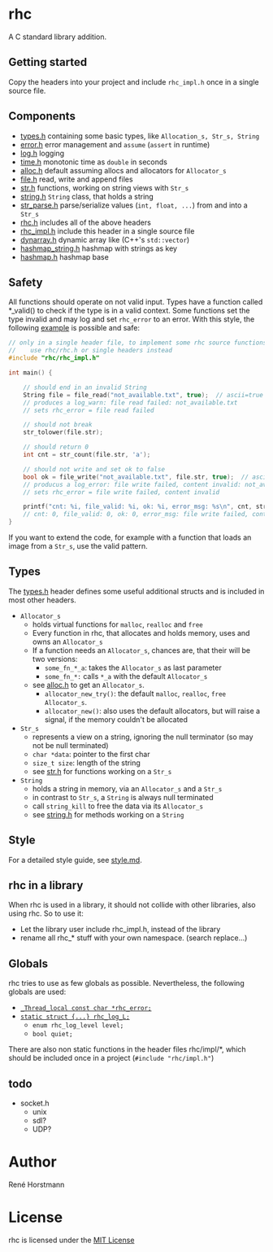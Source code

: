 # rhc
A C standard library addition.

## Getting started
Copy the headers into your project and include `rhc_impl.h` once in a single source file.

## Components
- [types.h](include/rhc/types.h) containing some basic types, like `Allocation_s, Str_s, String`
- [error.h](include/rhc/error.h) error management and `assume` (`assert` in runtime)
- [log.h](include/rhc/log.h) logging
- [time.h](include/rhc/time.h) monotonic time as `double` in seconds
- [alloc.h](include/rhc/alloc.h) default assuming allocs and allocators for `Allocator_s`
- [file.h](include/rhc/file.h) read, write and append files
- [str.h](include/rhc/str.h) functions, working on string views with `Str_s`
- [string.h](include/rhc/string.h) `String` class, that holds a string
- [str_parse.h](include/rhc/str_parse.h) parse/serialize values (`int, float, ...`) from and into a `Str_s`
- [rhc.h](include/rhc/rhc.h) includes all of the above headers
- [rhc_impl.h](include/rhc/rhc_impl.h) include this header in a single source file
- [dynarray.h](include/rhc/dynarray.h) dynamic array like (C++'s `std::vector`)
- [hashmap_string.h](include/rhc/hashmap_string.h) hashmap with strings as key
- [hashmap.h](include/rhc/hashmap.h) hashmap base

## Safety
All functions should operate on not valid input.
Types have a function called *_valid() to check if the type is in a valid context.
Some functions set the type invalid and may log and set `rhc_error` to an error.
With this style, the following [example](examples/safety.c) is possible and safe:
```c
// only in a single header file, to implement some rhc source functions
//    use rhc/rhc.h or single headers instead
#include "rhc/rhc_impl.h"

int main() {

    // should end in an invalid String
    String file = file_read("not_available.txt", true);  // ascii=true
    // produces a log_warn: file read failed: not_available.txt
    // sets rhc_error = file read failed

    // should not break
    str_tolower(file.str);

    // should return 0
    int cnt = str_count(file.str, 'a');

    // should not write and set ok to false
    bool ok = file_write("not_available.txt", file.str, true);  // ascii=true
    // producus a log_error: file write failed, content invalid: not_available.txt
    // sets rhc_error = file write failed, content invalid

    printf("cnt: %i, file_valid: %i, ok: %i, error_msg: %s\n", cnt, string_valid(file), ok, rhc_error);
    // cnt: 0, file_valid: 0, ok: 0, error_msg: file write failed, content invalid
}
```
If you want to extend the code, for example with a function that loads an image from a `Str_s`, use the valid pattern.

## Types
The [types.h](include/rhc/types.h) header defines some useful additional structs and is included in most other headers.
- `Allocator_s`
  - holds virtual functions for `malloc`, `realloc` and `free`
  - Every function in rhc, that allocates and holds memory, uses and owns an `Allocator_s`
  - If a function needs an `Allocator_s`, chances are, that their will be two versions:
    - `some_fn_*_a`: takes the `Allocator_s` as last parameter
    - `some_fn_*:` calls `*_a` with the default `Allocator_s`
  - see [alloc.h](include/rhc/alloc.h) to get an `Allocator_s`.
    - `allocator_new_try()`: the default `malloc`, `realloc`, `free` `Allocator_s`.
    - `allocator_new()`: also uses the default allocators, but will raise a signal, if the memory couldn't be allocated
- `Str_s`
  - represents a view on a string, ignoring the null terminator (so may not be null terminated)
  - `char *data`: pointer to the first char
  - `size_t size`: length of the string
  - see [str.h](include/rhc/str.h) for functions working on a `Str_s`
- `String`
  - holds a string in memory, via an `Allocator_s` and a `Str_s`
  - in contrast to `Str_s`, a `String` is always null terminated
  - call `string_kill` to free the data via its `Allocator_s`
  - see [string.h](include/rhc/string.h) for methods working on a `String`

## Style
For a detailed style guide, see [style.md](style.md).

## rhc in a library
When rhc is used in a library, it should not collide with other libraries, also using rhc. So to use it:
- Let the library user include rhc_impl.h, instead of the library
- rename all rhc_* stuff with your own namespace. (search replace...)

## Globals
rhc tries to use as few globals as possible.
Nevertheless, the following globals are used:
- [`_Thread_local const char *rhc_error;`](include/rhc/impl/error_impl.h)
- [`static struct {...} rhc_log_L;`](include/rhc/impl/log_impl.h)
  - `enum rhc_log_level level;`
  - `bool quiet;`


There are also non static functions in the header files rhc/impl/*, which should be included once in a project (`#include "rhc/impl.h"`)

## todo
- socket.h
  - unix
  - sdl?
  - UDP?

# Author

René Horstmann

# License

rhc is licensed under the [MIT License](LICENSE)
